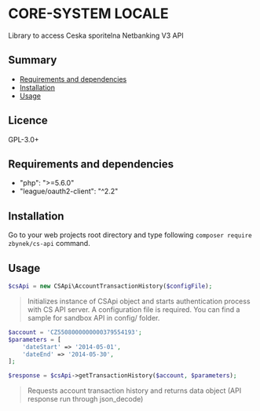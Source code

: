 # CORE-SYSTEM LOCALE

Library to access Ceska sporitelna Netbanking V3 API
 
## Summary

- [Requirements and dependencies](#requirements-and-dependencies)
- [Installation](#installation)
- [Usage](#usage)
 
## Licence

GPL-3.0+

## Requirements and dependencies

- "php": ">=5.6.0"
- "league/oauth2-client": "^2.2"

## Installation

Go to your web projects root directory and type following `composer require zbynek/cs-api` command.

## Usage

```php
$csApi = new CSApi\AccountTransactionHistory($configFile);
```

> Initializes instance of CSApi object and starts authentication process with CS API server.
> A configuration file is required. You can find a sample for sandbox API in config/ folder.

```php
$account = 'CZ5508000000000379554193';
$parameters = [
    'dateStart' => '2014-05-01',
    'dateEnd' => '2014-05-30',
];

$response = $csApi->getTransactionHistory($account, $parameters);
```

> Requests account transaction history and returns data object (API response run through json_decode)

